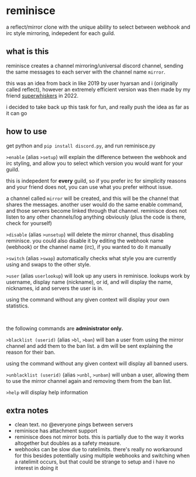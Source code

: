 # reminisce
a reflect/mirror clone with the unique ability to select between webhook and irc style mirroring, indepedent for each guild.

## what is this
reminisce creates a channel mirroring/universal discord channel, sending the same messages to each server with the channel name `mirror`. 

this was an idea from back in like 2019 by user hyarsan and i (originally called reflect), however an extremely efficient version was then made by my friend [superwhiskers](https://github.com/superwhiskers/mirror) in 2022.

i decided to take back up this task for fun, and really push the idea as far as it can go

## how to use
get python and `pip install discord.py`, and run reminisce.py

`>enable` (alias `>setup`) will explain the difference between the webhook and irc styling, and allow you to select which version you would want for your guild.

this is indepedent for **every** guild, so if you prefer irc for simplicity reasons and your friend does not, you can use what you prefer without issue.

a channel called `mirror` will be created, and this will be the channel that shares the messages. another user would do the same enable command, and those servers become linked through that channel. reminisce does not listen to any other channels/log anything obviously (plus the code is there, check for yourself)

`>disable`  (alias `>unsetup`) will delete the mirror channel, thus disabling reminisce. you could also disable it by editing the webhook name (webhook) or the channel name (irc), if you wanted to do it manually

`>switch` (alias `>swap`) automatically checks what style you are currently using and swaps to the other style.

`>user` (alias `userlookup`) will look up any users in reminisce. lookups work by username, display name (nickname), or id, and will display the name, nicknames, id and servers the user is in.

using the command without any given context will display your own statistics.

<br/>

the following commands are **administrator only.**

`>blacklist (userid)` (alias `>bl`, `>ban`) will ban a user from using the mirror channel and add them to the ban list. a dm will be sent explaining the reason for their ban.

using the command without any given context will display all banned users.

`>unblacklist (userid)` (alias `>unbl`, `>unban`) will unban a user, allowing them to use the mirror channel again and removing them from the ban list.

`>help` will display help information

## extra notes
- clean text. no @everyone pings between servers
- reminisce has attachment support
- reminisce does not mirror bots. this is partially due to the way it works altogether but doubles as a safety measure.
- webhooks can be slow due to ratelimits. there's really no workaround for this besides potentially using multiple webhooks and switching when a ratelimit occurs, but that could be strange to setup and i have no interest in doing it
